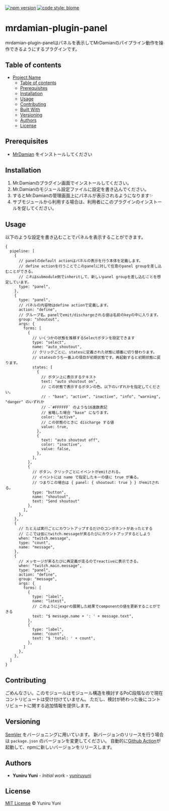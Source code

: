 [![npm version](https://badge.fury.io/js/mrdamian-plugin-panel.svg)](https://badge.fury.io/js/mrdamian-plugin-panel)
[![code style: biome](https://img.shields.io/badge/code_style-biome-ff69b4.svg?style=flat-square)](https://github.com/biomejs/biome)

# mrdamian-plugin-panel

mrdamian-plugin-panelはパネルを表示してMrDamianのパイプライン動作を操作できるようにするプラグインです。

## Table of contents

- [Project Name](#project-name)
  - [Table of contents](#table-of-contents)
  - [Prerequisites](#prerequisites)
  - [Installation](#installation)
  - [Usage](#usage)
  - [Contributing](#contributing)
  - [Built With](#built-with)
  - [Versioning](#versioning)
  - [Authors](#authors)
  - [License](#license)

## Prerequisites

- [MrDamian](https://github.com/yuniruyuni/mrdamian) をインストールしてください

## Installation

1. Mr.Damianのプラグイン画面でインストールしてください。
2. Mr.Damianのモジュール設定ファイルに設定を書き込んでください。
3. するとMr.Damianの管理画面上にパネルが表示されるようになります✨️
4. サブモジュールから利用する場合は、利用者にこのプラグインのインストールを促してください。

## Usage

以下のような設定を書き込むことでパネルを表示することができます。

```json5
{
  pipeline: [
    {
      // panelのdefault actionはパネルの表示を行う本体を定義します。
      // define actionを行うことでこのpanelに対して任意のpanel groupを差し込むことができる。
      // これはsubmodule側でinheritして、新しいpanel groupを差し込むことを想定しています。
      type: "panel",
    },
    {
      type: "panel",
      // パネルの内容物はdefine actionで定義します。
      action: "define",
      // グループ名。panelでemit/dischargeされる値は名前のkeyの中に入ります。
      group: "shoutout",
      args: {
        forms: [
          {
            // いくつかの状態を推移するSelectボタンを設定できます
            type: "select",
            name: "auto_shoutout",
            // クリックごとに、statesに定義された状態に順番に切り替わります。
            // statesのうち一番上の項目が初期状態です。再起動すると初期状態に戻ります。
            states: [
              {
                // ボタン上に表示するテキスト
                text: "auto shoutout on",
                // この状態で表示するボタンの色。以下のいずれかを指定してください。
                // - "base", "active", "inactive", "info", "warning", "danger" のいずれか
                // -`#FFFFFF` のような16進数表記
                // 省略した場合 "base" になります。
                color: "active",
                // この状態のときに discharge する値
                value: true,
              },
              {
                text: "auto shoutout off",
                color: "inactive",
                value: false,
              },
            ],
          },
          {
            // ボタン。クリックごとにイベントがemitされる。
            // イベントには name で指定したキーの値に true が乗る。
            // つまりこの場合は { panel: { shoutout: true } } がemitされる。
            type: "button",
            name: "shoutout",
            text: "Send shoutout"
          },
        ],
      },
    },
    {
      // たとえば実行ごとにカウントアップするだけのコンポネントがあったとする
      // ここでは仮にtwitch.messageが来るたびにカウントアップするとしよう
      when: "twitch.message",
      type: "count",
      name: "message",
    },
    {
      // メッセージが来るたびに再定義が走るのでreactiveに表示できる。
      when: "twitch.main.message",
      type: "panel",
      action: "define",
      group: "message",
      args: {
        forms: [
          {
            type: "label",
            name: "latest",
            // このようにjexprの展開した結果でcomponentの値を更新することができる
            text: "$ message.name + ': ' + message.text",
          },
          {
            type: "label",
            name: "count",
            text: "$ 'total: ' + count",
          },
        ]
      },
    },
  ]
}
```

## Contributing

ごめんなさい。このモジュールはモジュール構造を検討するPoC段階なので現在コントリビュートは受け付けていません。
ただし、検討が終わった後にコントリビュートに関する追加情報を提供します。

## Versioning

[SemVer](http://semver.org/) をバージョニングに用いています。
新バージョンのリリースを行う場合は `package.json` のバージョンを変更してください。
自動的に[Github Action](./.github/workflows/release.yaml)が起動して、npmに新しいバージョンをリリースします。

## Authors

* **Yuniru Yuni** - *Initial work* - [yuniruyuni](https://github.com/yuniruyuni)

## License

[MIT License](https://andreasonny.mit-license.org/2019) © Yuniru Yuni